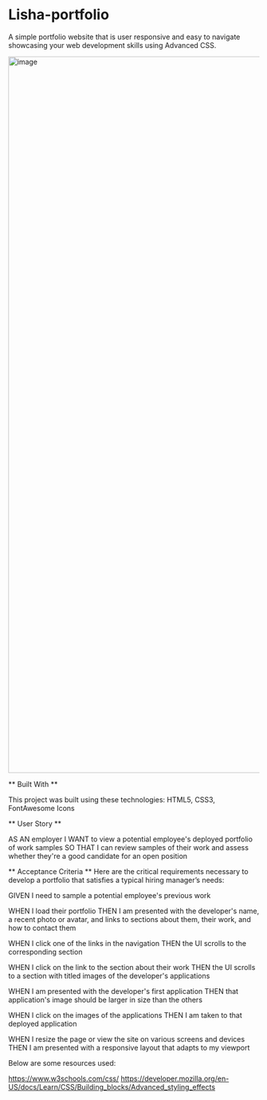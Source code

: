 # Lisha-portfolio

A simple portfolio website that is user responsive and easy to navigate showcasing your web development skills using Advanced CSS. 

<img width="1436" alt="image" src="https://user-images.githubusercontent.com/130411719/235062715-08e535fa-0caf-4c0c-82fd-b7b83ee819a2.png">


** Built With **

This project was built using these technologies:
HTML5,
CSS3,
FontAwesome Icons


** User Story **

AS AN employer
I WANT to view a potential employee's deployed portfolio of work samples
SO THAT I can review samples of their work and assess whether they're a good candidate for an open position



** Acceptance Criteria **
Here are the critical requirements necessary to develop a portfolio that satisfies a typical hiring manager’s needs:

GIVEN I need to sample a potential employee's previous work

WHEN I load their portfolio
THEN I am presented with the developer's name, a recent photo or avatar, and links to sections about them, their work, and how to contact them

WHEN I click one of the links in the navigation
THEN the UI scrolls to the corresponding section

WHEN I click on the link to the section about their work
THEN the UI scrolls to a section with titled images of the developer's applications

WHEN I am presented with the developer's first application
THEN that application's image should be larger in size than the others

WHEN I click on the images of the applications
THEN I am taken to that deployed application

WHEN I resize the page or view the site on various screens and devices
THEN I am presented with a responsive layout that adapts to my viewport


Below are some resources used:

https://www.w3schools.com/css/
https://developer.mozilla.org/en-US/docs/Learn/CSS/Building_blocks/Advanced_styling_effects
